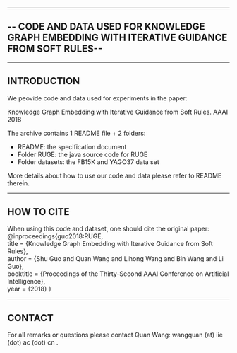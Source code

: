 -------------------------------------------------------------------------------------
-- CODE AND DATA USED FOR KNOWLEDGE GRAPH EMBEDDING WITH ITERATIVE GUIDANCE FROM SOFT RULES--
-------------------------------------------------------------------------------------

------------------
INTRODUCTION
------------------
 
We peovide code and data used for experiments in the paper:

Knowledge Graph Embedding with Iterative Guidance from Soft Rules. AAAI 2018

The archive contains 1 README file + 2 folders:
  - README: the specification document
  - Folder RUGE: the java source code for RUGE
  - Folder datasets: the FB15K and YAGO37 data set

More details about how to use our code and data please refer to README therein.


------------------
HOW TO CITE
------------------

When using this code and dataset, one should cite the original paper:  
  @inproceedings{guo2018:RUGE,  
    title     = {Knowledge Graph Embedding with Iterative Guidance from Soft Rules},  
    author    = {Shu Guo and Quan Wang and Lihong Wang and Bin Wang and Li Guo},  
    booktitle = {Proceedings of the Thirty-Second AAAI Conference on Artificial Intelligence},  
    year      = {2018} 
  }


------------------  
CONTACT
------------------

For all remarks or questions please contact Quan Wang:
wangquan (at) iie (dot) ac (dot) cn .


